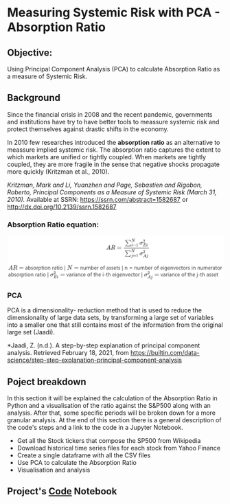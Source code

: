 # Measuring Systemic Risk with PCA - Absorption Ratio
## Objective:
Using Principal Component Analysis (PCA) to calculate Absorption Ratio as a measure of Systemic Risk.
## Background
Since the financial crisis in 2008 and the recent pandemic, governments and institutions have try to have better tools to meassure systemic risk and protect themselves against drastic shifts in the economy.

In 2010 few researches introduced the **absorption ratio** as an alternative to meassure implied systemic risk. The absorption ratio captures the extent to which markets are unified or tightly coupled. When markets are tightly coupled, they are more fragile in the sense that negative shocks propagate more quickly (Kritzman et al., 2010).

*Kritzman, Mark and Li, Yuanzhen and Page, Sebastien and Rigobon, Roberto, Principal Components as a Measure of Systemic Risk (March 31, 2010).* Available at SSRN: https://ssrn.com/abstract=1582687 or http://dx.doi.org/10.2139/ssrn.1582687

### Absorption Ratio equation:

![](/Images/A_ratioEq1.PNG)

### PCA
PCA is a dimensionality- reduction method that is used to reduce the dimensionality of large data sets, by transforming a large set of variables into a smaller one that still contains most of the information from the original large set (Jaadi).

*Jaadi, Z. (n.d.). A step-by-step explanation of principal component analysis. Retrieved February 18, 2021, from https://builtin.com/data-science/step-step-explanation-principal-component-analysis

## Poject breakdown
In this section it will be explained the calculation of the Absorption Ratio in Python and a visualisation of the ratio against the S&P500 along with an analysis. After that, some specific periods will be broken down for a more granular analysis. At the end of this section there is a general description of the code's steps and a link to the code in a Jupyter Notebook.
- Get all the Stock tickers that compose the SP500 from Wikipedia
- Download historical time series files for each stock from Yahoo Finance
- Create a single dataframe with all the CSV files
- Use PCA to calculate the Absorption Ratio
- Visualisation and analysis
## Project's [Code](https://github.com/Oliver-vp/Jupyter_Notebooks/blob/main/PCA%20Absorption%20Ratio%20SP500.ipynb) Notebook
